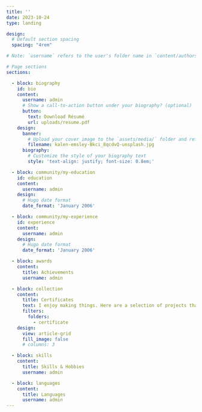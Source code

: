 ```yaml
---
title: ''
date: 2023-10-24
type: landing

design:
  # Default section spacing
  spacing: "4rem"

# Note: `username` refers to the user's folder name in `content/authors/`

# Page sections
sections:

  - block: biography
    id: bio
    content:
      username: admin
      # Show a call-to-action button under your biography? (optional)
      button:
        text: Download Résumé
        url: uploads/resume.pdf
    design:
      banner:
        # Upload your cover image to the `assets/media/` folder and reference it here
        filename: kalen-emsley-Bkci_8qcdvQ-unsplash.jpg
      biography:
        # Customize the style of your biography text
        style: 'text-align: justify; font-size: 0.8em;'

  - block: community/my-education
    id: education
    content:
      username: admin
    design:
      # Hugo date format
      date_format: 'January 2006'

  - block: community/my-experience
    id: experience
    content:
      username: admin
    design:
      # Hugo date format
      date_format: 'January 2006'

  - block: awards
    content:
      title: Achievements
      username: admin

  - block: collection
    content:
      title: Certificates
      text: I enjoy making things. Here are a selection of projects that I have worked on over the years.
      filters:
        folders:
          - certificate
    design:
      view: article-grid
      fill_image: false
      # columns: 3

  - block: skills
    content:
      title: Skills & Hobbies
      username: admin

  - block: languages
    content:
      title: Languages
      username: admin
---
```

